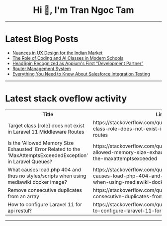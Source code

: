 <h1 align="center">Hi 👋, I'm Tran Ngoc Tam</h1>

---

# Latest Blog Posts 
<!-- BLOG-POST-LIST:START -->
- [Nuances in UX Design for the Indian Market](https://dev.to/iste-vit/nuances-in-ux-design-for-the-indian-market-25oh)
- [The Role of Coding and AI Classes in Modern Schools](https://dev.to/growkon21/the-role-of-coding-and-ai-classes-in-modern-schools-4pag)
- [HeadSpin Recognized as Appium&#39;s First “Development Partner”](https://dev.to/berthaw82414312/headspin-recognized-as-appiums-first-development-partner-k54)
- [Router Management System](https://dev.to/babar_ali/router-management-system-ceg)
- [Everything You Need to Know About Salesforce Integration Testing](https://dev.to/misterankit/everything-you-need-to-know-about-salesforce-integration-testing-hpm)
<!-- BLOG-POST-LIST:END -->

---

# Latest stack oveflow activity
<table>
  <tr><th>Title</th><th>Link</th></tr>
  <!-- STACKOVERFLOW:START --><tr><td>Target class [role] does not exist in Laravel 11 Middleware Routes</td><td>https://stackoverflow.com/questions/79064212/target-class-role-does-not-exist-in-laravel-11-middleware-routes</td></tr><tr><td>Is the &#39;Allowed Memory Size Exhausted&#39; Error Related to the &#39;MaxAttemptsExceededException&#39; in Laravel Queues?</td><td>https://stackoverflow.com/questions/79063967/is-the-allowed-memory-size-exhausted-error-related-to-the-maxattemptsexceeded</td></tr><tr><td>What causes load.php 404 and thus no styles/scripts when using mediawiki docker image?</td><td>https://stackoverflow.com/questions/79063937/what-causes-load-php-404-and-thus-no-styles-scripts-when-using-mediawiki-docker</td></tr><tr><td>Remove consecutive duplicates from an array</td><td>https://stackoverflow.com/questions/79063926/remove-consecutive-duplicates-from-an-array</td></tr><tr><td>How to configure Laravel 11 for api restul?</td><td>https://stackoverflow.com/questions/79063735/how-to-configure-laravel-11-for-api-restul</td></tr><!-- STACKOVERFLOW:END -->
</table>

---


